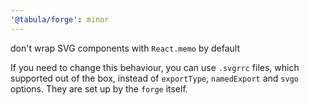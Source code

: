 ```yaml
---
'@tabula/forge': minor
---
```


don't wrap SVG components with `React.memo` by default

If you need to change this behaviour, you can use `.svgrrc` files, which supported out of the box,
instead of `exportType`, `namedExport` and `svgo` options. They are set up by the `forge` itself.

